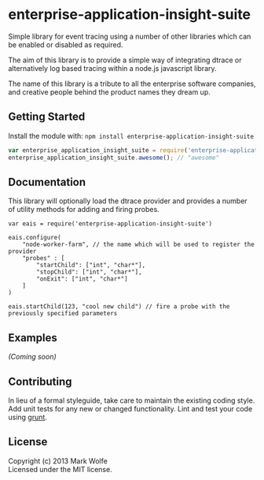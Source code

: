 # enterprise-application-insight-suite

Simple library for event tracing using a number of other libraries which can be enabled or disabled as required.

The aim of this library is to provide a simple way of integrating dtrace or alternatively log based tracing within a node.js javascript library.

The name of this library is a tribute to all the enterprise software companies, and creative people behind the product names they dream up.

## Getting Started
Install the module with: `npm install enterprise-application-insight-suite`

```javascript
var enterprise_application_insight_suite = require('enterprise-application-insight-suite');
enterprise_application_insight_suite.awesome(); // "awesome"
```

## Documentation

This library will optionally load the dtrace provider and provides a number of utility methods for adding and firing probes.


```
var eais = require('enterprise-application-insight-suite')

eais.configure(
    "node-worker-farm", // the name which will be used to register the provider
    "probes" : [
        "startChild": ["int", "char*"],
        "stopChild": ["int", "char*"],
        "onExit": ["int", "char*"]
    ]
)

eais.startChild(123, "cool new child") // fire a probe with the previously specified parameters

```

## Examples
_(Coming soon)_

## Contributing
In lieu of a formal styleguide, take care to maintain the existing coding style. Add unit tests for any new or changed functionality. Lint and test your code using [grunt](https://github.com/gruntjs/grunt).

## License
Copyright (c) 2013 Mark Wolfe  
Licensed under the MIT license.

